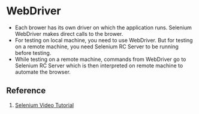 # WebDriver
- Each brower has its own driver on which the application runs. Selenium WebDriver makes direct calls to the brower.
- For testing on local machine, you need to use WebDriver. But for testing on a remote machine, you need Selenium RC Server to be running before testing.
- While testing on a remote machine, commands from WebDriver go to Selenium RC Server which is then interpreted on remote machine to automate the browser.



## Reference
1. [Selenium Video Tutorial](https://www.youtube.com/watch?v=5FUdrBq-WFo&index=4&t=4897s&list=WL)
